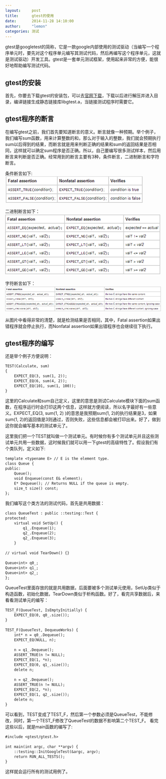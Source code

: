 ```yaml
---
layout:     post
title:      gtest的使用
date:       2014-11-28 14:10:00
author:     "lemon"
categories: 测试
---
```


gtest是googletest的简称，它是一款google内部使用的测试驱动（当编写一个程序单元时，要先对这个程序单元编写其测试代码，然后再编写这个程序单元，这就是测试驱动）开发工具。gtest是一套单元测试框架，使用起来非常的方便，能很好地帮助编写测试代码。

## gtest的安装

首先，你要去下载gtest的安装包，可以去[官网下载](https://code.google.com/p/googletest/downloads/list)，下载以后进行解压并进入目录，编译链接生成静态链接库libgtest.a，当链接测试程序时需要它。

## gtest程序的断言

在编写gtest之前，我们首先要知道断言的意义。断言就像一种预期。举个例子，我们编写sum函数，用来计算整数的和，那么对于输入的整数，我们就会预期执行sum以后得到的结果，而断言就是用来判断正确的结果和sum的返回结果是否相同，这样就可以确定sum程序是否正确。所以，自己要编写很多测试样本，然后用断言来判断是否正确。经常用到的断言主要有3种，条件断言，二进制断言和字符断言。

条件断言如下:
![condition](/images/gtest/1.png)

二进制断言如下：
![binary](/images/gtest/2.png)

字符断言如下：
![string](/images/gtest/3.png)

从图片中看得非常的清楚，就是检测结果是否相同，其中，Fatal assertion如果出错程序就会停止执行，而Nonfatal assertion如果出错程序也会继续往下执行。

## gtest程序的编写

还是举个例子方便说明：

	TEST(Calculate, sum)
	{
		EXPECT_EQ(3, sum(1, 2));
		EXPECT_EQ(6, sum(4, 2));
		EXPECT_EQ(101, sum(1, 100));
	}

这里的Calculate和sum自己定义，这里的意思是测试Calculate模块下面的sum函数，在程序运行时会打印这两个信息，这样就方便阅读，所以名字最好有一些意义。EXPECT_EQ(3, sum(1, 2) )的意思是我预期sum(1, 2)的执行结果是3，如果sum(1, 2)的返回值是3则通过，否则失败，这些信息都会被打印出来。好了，做到这你就会编写基本的测试单元了。

这里我们把一个TEST就叫做一个测试单元。有时候你有多个测试单元并且这些测试单元共用一些数据，这时候我们就可以用一下gtest的高级特性了。假设我们有个类队列，定义如下:

	template <typename E> // E is the element type.
	class Queue {
	public:
		Queue();
		void Enqueue(const E& element);
		E* Dequeue(); // Returns NULL if the queue is empty.
		size_t size() const;
	};

我们编写这个类方法的测试代码，首先是共用数据：

	class QueueTest : public ::testing::Test {
	protected:
		virtual void SetUp() {
			q1_.Enqueue(1);
			q2_.Enqueue(2);
			q2_.Enqueue(3);
		}

	// virtual void TearDown() {}

	Queue<int> q0_;
	Queue<int> q1_;
	Queue<int> q2_;
	};

QueueTest里面存放的就是共用数据，后面要被多个测试单元使用，SetUp类似于构造函数，初始化数据，TearDown类似于析构函数。好了，看完共享数据后，来看看测试单元的编写：

	TEST_F(QueueTest, IsEmptyInitially) {
		EXPECT_EQ(0, q0_.size());
	}

	TEST_F(QueueTest, DequeueWorks) {
		int* n = q0_.Dequeue();
		EXPECT_EQ(NULL, n);

		n = q1_.Dequeue();
		ASSERT_TRUE(n != NULL);
		EXPECT_EQ(1, *n);
		EXPECT_EQ(0, q1_.size());
		delete n;

		n = q2_.Dequeue();
		ASSERT_TRUE(n != NULL);
		EXPECT_EQ(2, *n);
		EXPECT_EQ(1, q2_.size());
		delete n;
	}

可以看到，TEST变成了TEST_F，然后第一个参数必须是QueueTest，不能修改，同时，第一个TEST_F修改了QueueTest的数据不影响第二个TEST_F。
看完这些以后，就是main函数的编写了:

    #include <gtest/gtest.h>

	int main(int argc, char **argv) {
		::testing::InitGoogleTest(&argc, argv);
		return RUN_ALL_TESTS();
	}

这样就会运行所有的测试用例了。



